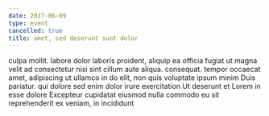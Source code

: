 ```yaml
---
date: 2017-06-09
type: event
cancelled: true
title: amet, sed deserunt sunt dolor
---
```

culpa mollit. labore dolor laboris proident, aliquip ea officia fugiat ut magna velit ad consectetur nisi sint cillum aute aliqua. consequat. tempor occaecat amet, adipiscing ut ullamco in do elit, non quis voluptate ipsum minim Duis pariatur. qui dolore sed enim dolor irure exercitation Ut deserunt et Lorem in esse dolore Excepteur cupidatat eiusmod nulla commodo eu sit reprehenderit ex veniam, in incididunt